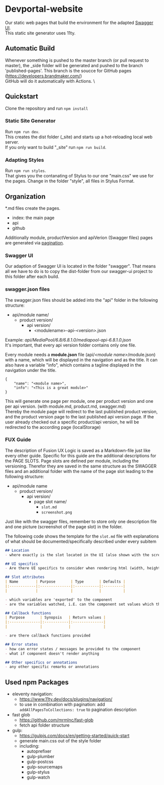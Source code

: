 # Devportal-website

Our static web pages that build the environment for the adapted [Swagger UI](https://github.com/brandmaker/swagger-ui). \
This static site generator uses 11ty. 

## Automatic Build
Whenever something is pushed to the master branch (or pull request to master), the _side folder will be generated and pushed to the branch 'published-pages'. This branch is the soucce for GitHub pages (https://developers.brandmaker.com/) \
GitHub will do it automatically with Actions. \


## Quickstart
Clone the repository and run `npm install`

### Static Site Generator
Run `npm run dev`. \
This creates the dist folder (_site) and starts up a hot-reloading local web server. \
If you only want to build "_site" run `npm run build`.

### Adapting Styles
Run `npm run styles`. \
That gives you the contanating of Stylus to our one "main.css" we use for the pages. Change in the folder "style", all files in Stylus Format.

## Organization
*.md files create the pages. 
- index: the main page
- api
- github

Additionally module, productVersion and apiVerion (Swagger files) pages are generated via [pagination](https://www.11ty.dev/docs/pagination/).

### Swagger UI
Our adaption of Swagger UI is located in the folder "swagger". That means all we have to do is to copy the dist-folder from our swagger-ui project to this folder after each build.

### swagger.json files
The swagger.json files should be added into the "api" folder in the following structure: 
- api/module name/
    - product version/
        - api version/
            - \<modulename>-api-\<version>.json

Example: _api/MediaPool/6.8/6.8.1.0/mediapool-api-6.8.1.0.json_ \
It's important, that every api version folder contains only one file.

Every module needs a **module.json** file (api/_\<module name>_/module.json) with a name, which will be displayed in the navigation and as the title. It can also have a variable "info", which contains a tagline displayed in the navigation under the title.
```
{
    "name": "<module name>",
    "info": "<This is a great module>"
}
```

This will generate one page per module, one per product version and one per api version. (with module.md, product.md, swagger.md) \
Thereby the module page will redirect to the last published product version, and the product version page to the last published api version page. If the user already checked out a specific product/api version, he will be redirected to the according page (localStorage)

### FUX Guide
The description of Fusion UX Logic is saved as a Markdown-file just like every other guide. Specific for this guide are the additional descriptions for the PAGE SLOTS. Page slots are defined per module, including the versioning. Therefor they are saved in the same structure as the SWAGGER files and an additional folder with the name of the page slot leading to the following structure:
- api/module name
  - product version/
    - api version/
      - page slot name/
        - `slot.md`
        - `screenshot.png`

Just like with the swagger files, remember to store only one description file and one picture (screenshot of the page slot) in the folder.

The following code shows the template for the `slot.md` file with explanations of what should be documented/specifically described under every subitem
``` md
## Location
- where exactly is the slot located in the UI (also shown with the screenshot)

## UI specifics
- Are there UI specifics to consider when rendering html (width, heights, fonts, colors, events, resize, …)

## Slot attributes
| Name        | Purpose       | Type       | Defaults |
|:------------|:--------------|:-----------|:---------|
|             |               |            |          |

- which variables are 'exported' to the component
- are the variables watched, i.E. can the component set values which then will be picked up by the caller again?

## Callback functions
| Purpose       | Synopsis   | Return values |
|:--------------|:-----------|:--------------|
|               |            |               |

- are there callback functions provided

## Error states
- how can error states / messages be provided to the component
- what if component doesn't render anything

## Other specifics or annotations
- any other specific remarks or annotations

```

## Used npm Packages
- eleventy navigation: 
    - https://www.11ty.dev/docs/plugins/navigation/
    - to use in combination with pagination: add `addAllPagesToCollections: true` to pagination description
- fast glob 
    - https://github.com/mrmlnc/fast-glob
    - fetch api folder structure
- gulp:
    - https://gulpjs.com/docs/en/getting-started/quick-start
    - generate main.css out of the style folder
    - including:
        - autoprefixer
        - gulp-plumber
        - gulp-postcss
        - gulp-sourcemaps
        - gulp-stylus
        - gulp-watch

